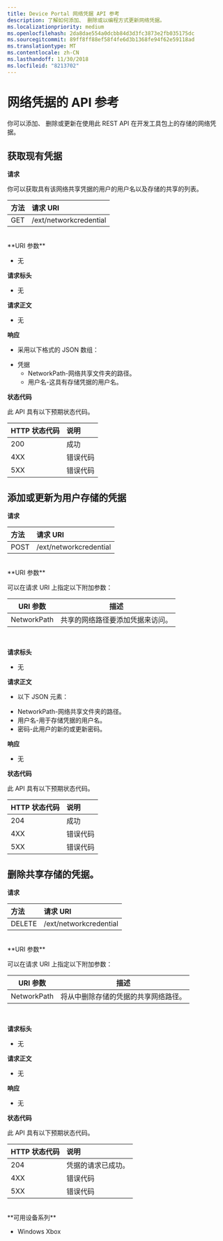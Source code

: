 ```yaml
---
title: Device Portal 网络凭据 API 参考
description: 了解如何添加、 删除或以编程方式更新网络凭据。
ms.localizationpriority: medium
ms.openlocfilehash: 2da8dae554a0dcbb84d3d3fc3873e2fb035175dc
ms.sourcegitcommit: 89ff8ff88ef58f4fe6d3b1368fe94f62e59118ad
ms.translationtype: MT
ms.contentlocale: zh-CN
ms.lasthandoff: 11/30/2018
ms.locfileid: "8213702"
---
```

# <a name="network-credentials-api-reference"></a>网络凭据的 API 参考
你可以添加、 删除或更新在使用此 REST API 在开发工具包上的存储的网络凭据。

## <a name="get-existing-credentials"></a>获取现有凭据

**请求**

你可以获取具有该网络共享凭据的用户的用户名以及存储的共享的列表。

方法      | 请求 URI
:------     | :-----
GET | /ext/networkcredential
<br />
**URI 参数**

- 无

**请求标头**

- 无

**请求正文**   

- 无

**响应**   

- 采用以下格式的 JSON 数组：
* 凭据
  * NetworkPath-网络共享文件夹的路径。
  * 用户名-这具有存储凭据的用户名。

**状态代码**

此 API 具有以下预期状态代码。

HTTP 状态代码      | 说明
:------     | :-----
200 | 成功
4XX | 错误代码
5XX | 错误代码

## <a name="add-or-update-stored-credentials-for-a-user"></a>添加或更新为用户存储的凭据

**请求**

方法      | 请求 URI
:------     | :-----
POST | /ext/networkcredential
<br />
**URI 参数**

可以在请求 URI 上指定以下附加参数：

| URI 参数      | 描述     | 
| ------------------ |-----------------|
| NetworkPath        | 共享的网络路径要添加凭据来访问。 |
<br>

**请求标头**

- 无

**请求正文**

- 以下 JSON 元素：
* NetworkPath-网络共享文件夹的路径。
* 用户名-用于存储凭据的用户名。
* 密码-此用户的新的或更新密码。

**响应**   

- 无  

**状态代码**

此 API 具有以下预期状态代码。

HTTP 状态代码      | 说明
:------     | :-----
204 | 成功
4XX | 错误代码
5XX | 错误代码

## <a name="remove-stored-credentials-for-a-share"></a>删除共享存储的凭据。

**请求**

方法      | 请求 URI
:------     | :-----
DELETE | /ext/networkcredential
<br />
**URI 参数**

可以在请求 URI 上指定以下附加参数：

| URI 参数      | 描述     | 
| ------------------ |-----------------|
| NetworkPath        | 将从中删除存储的凭据的共享网络路径。 |
<br>

**请求标头**

- 无

**请求正文**   

- 无

**响应**   

- 无 

**状态代码**

此 API 具有以下预期状态代码。

HTTP 状态代码      | 说明
:------     | :-----
204 | 凭据的请求已成功。
4XX | 错误代码
5XX | 错误代码

<br />
**可用设备系列**

* Windows Xbox


